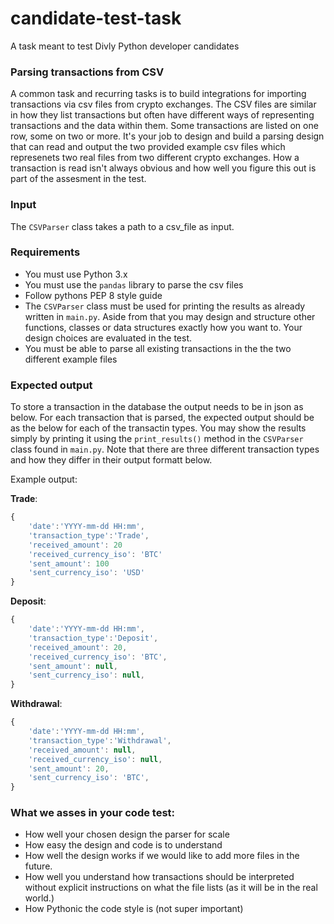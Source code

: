 # candidate-test-task
 A task meant to test Divly Python developer candidates


### Parsing transactions from CSV
A common task and recurring tasks is to build integrations for importing transactions via csv files from crypto exchanges.
The CSV files are similar in how they list transactions but often have different ways of representing transactions and the data within them.
Some transactions are listed on one row, some on two or more. It's your job to design and build a parsing design that can read and output
the two provided example csv files which represenets two real files from two different crypto exchanges. How a transaction is read
isn't always obvious and how well you figure this out is part of the assesment in the test.


### Input
The `CSVParser` class takes a path to a csv_file as input.

### Requirements
- You must use Python 3.x
- You must use the `pandas` library to parse the csv files
- Follow pythons PEP 8 style guide
- The `CSVParser` class must be used for printing the results as already written in `main.py`. Aside from that you may design and structure other functions, classes or data structures exactly how you want to. Your design choices are evaluated in the test.
- You must be able to parse all existing transactions in the the two different example files

### Expected output
To store a transaction in the database the output needs to be in json as below. For each transaction 
that is parsed, the expected output should be as the below for each of the transactin types. You may show the results simply by printing it
using the `print_results()` method in the `CSVParser` class found in `main.py`. Note that there are three different transaction types and how they differ in their output formatt below.


Example output:


**Trade**:

 ```javascript
 {
     'date':'YYYY-mm-dd HH:mm',
     'transaction_type':'Trade',
     'received_amount': 20
     'received_currency_iso': 'BTC'
     'sent_amount': 100
     'sent_currency_iso': 'USD'
 }

```

**Deposit**:

 ```javascript
 {
     'date':'YYYY-mm-dd HH:mm',
     'transaction_type':'Deposit',
     'received_amount': 20,
     'received_currency_iso': 'BTC',
     'sent_amount': null,
     'sent_currency_iso': null,
 }

```

**Withdrawal**:

 ```javascript
 {
     'date':'YYYY-mm-dd HH:mm',
     'transaction_type':'Withdrawal',
     'received_amount': null,
     'received_currency_iso': null,
     'sent_amount': 20,
     'sent_currency_iso': 'BTC',
 }

```


### What we asses in your code test:
 - How well your chosen design the parser for scale
 - How easy the design and code is to understand
 - How well the design works if we would like to add more files in the future.
 - How well you understand how transactions should be interpreted without explicit instructions on what the file lists (as it will be in the real world.)
 - How Pythonic the code style is (not super important)
 



